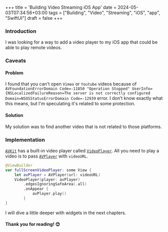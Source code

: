 +++
title = 'Building Video Streaming iOS App'
date = 2024-05-03T07:34:56+03:00
tags = ["Building", "Video", "Streaming", "iOS", "app", "SwiftUI"]
draft = false
+++

### Introduction
I was looking for a way to add a video player to my iOS app that could be able to play remote videos.

### Caveats  
#### Problem
I found that you can't open `Vimeo` or `Youtube` videos because of `AVFoundationErrorDomain Code=-11850 "Operation Stopped" UserInfo={NSLocalizedFailureReason=The server is not correctly configured Domain=NSOSStatusErrorDomain Code=-12939` error. 
I don’t know exactly what this means, but I'm speculating it's related to some protection.

#### Solution
My solution was to find another video that is not related to those platforms.

### Implementation
[`AVKit`](https://developer.apple.com/documentation/avkit) has a built-in video player called [`VideoPlayer`](https://developer.apple.com/documentation/avkit/videoplayer). 
All you need to play a video is to pass [`AVPlayer`](https://developer.apple.com/documentation/avfoundation/avplayer/) with `videoURL`.
```swift
@ViewBuilder
var fullScreenVideoPlayer: some View {
    let avPlayer = AVPlayer(url: videoURL)
    VideoPlayer(player: avPlayer)
        .edgesIgnoringSafeArea(.all)
        .onAppear {
            avPlayer.play()
        }
}
```

I will dive a little deeper with widgets in the next chapters.

#### Thank you for reading! 😊
